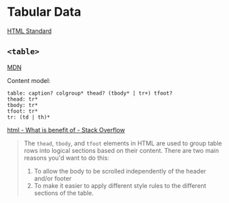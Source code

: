 # Tabular Data
[HTML Standard](https://html.spec.whatwg.org/multipage/tables.html)

## `<table>`
[MDN](https://developer.mozilla.org/en-US/docs/Web/HTML/Element/table)

Content model:
```antlr
table: caption? colgroup* thead? (tbody* | tr+) tfoot?
thead: tr*
tbody: tr*
tfoot: tr*
tr: (td | th)*
```

[html - What is benefit of <thead> - Stack Overflow](https://stackoverflow.com/questions/2700379/what-is-benefit-of-thead)
> The `thead`, `tbody`, and `tfoot` elements in HTML are used to group table rows into logical sections based on their content. There are two main reasons you'd want to do this:
> 1. To allow the body to be scrolled independently of the header and/or footer
> 2. To make it easier to apply different style rules to the different sections of the table.